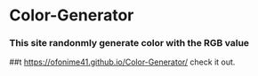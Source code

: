 # Color-Generator
### This site randonmly generate color with the RGB value
##t https://ofonime41.github.io/Color-Generator/ check it out.
